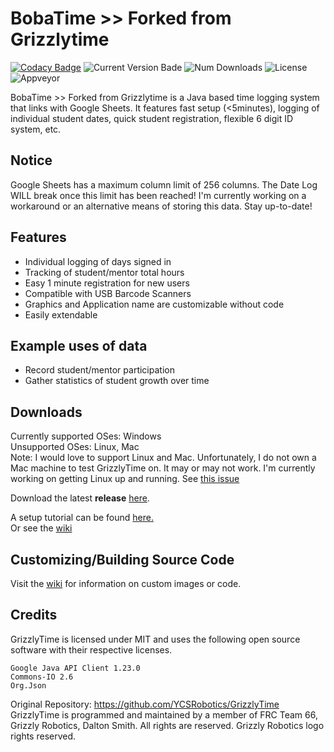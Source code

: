 # BobaTime >> Forked from Grizzlytime

[![Codacy Badge](https://api.codacy.com/project/badge/Grade/63d04fb23e1d411a946c3184a57ef691)](https://www.codacy.com/app/gamefollower26/GrizzlyTime?utm_source=github.com&amp;utm_medium=referral&amp;utm_content=YCSRobotics/GrizzlyTime&amp;utm_campaign=Badge_Grade)
![Current Version Bade](https://img.shields.io/github/release/ycsrobotics/GrizzlyTime.svg?style=flat)
![Num Downloads](https://img.shields.io/github/downloads/ycsrobotics/GrizzlyTime/latest/total.svg?style=flat)
![License](https://img.shields.io/github/license/ycsrobotics/GrizzlyTime.svg?style=flat)
![Appveyor](https://ci.appveyor.com/api/projects/status/ph074gnnuymhxssw?svg=true)
        


BobaTime >> Forked from Grizzlytime is a Java based time logging system that links with Google Sheets. It features fast setup (<5minutes), logging of individual student dates, quick student registration, flexible 6 digit ID system, etc.

## Notice
Google Sheets has a maximum column limit of 256 columns. The Date Log WILL break once this limit has been reached!
I'm currently working on a workaround or an alternative means of storing this data. Stay up-to-date!

## Features
- Individual logging of days signed in
- Tracking of student/mentor total hours
- Easy 1 minute registration for new users
- Compatible with USB Barcode Scanners
- Graphics and Application name are customizable without code
- Easily extendable

## Example uses of data
- Record student/mentor participation
- Gather statistics of student growth over time

## Downloads
Currently supported OSes: Windows  
Unsupported OSes: Linux, Mac  
Note: I would love to support Linux and Mac. Unfortunately, I do not own a Mac machine to test GrizzlyTime on. It may
or may not work. I'm currently working on getting Linux up and running. See [this issue](https://github.com/Daltz333/GrizzlyTime-JavaFX/issues/25)

Download the latest **release** [here](https://github.com/YCSRobotics/GrizzlyTime/releases/latest "here").

A setup tutorial can be found [here.](https://www.youtube.com/watch?v=GhDeMjEh9ao "here.")  
Or see the [wiki](https://github.com/YCSRobotics/GrizzlyTime/wiki "wiki")

## Customizing/Building Source Code
Visit the [wiki](https://github.com/YCSRobotics/GrizzlyTime/wiki "wiki") for information on custom images or code.

## Credits
GrizzlyTime is licensed under MIT and uses the following open source software with their respective licenses.
```
Google Java API Client 1.23.0
Commons-IO 2.6
Org.Json
```
Original Repository: https://github.com/YCSRobotics/GrizzlyTime
GrizzlyTime is programmed and maintained by a member of FRC Team 66, Grizzly Robotics, Dalton Smith. All rights are reserved. Grizzly Robotics logo rights reserved.

